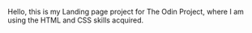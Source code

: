 Hello, this is my Landing page project for The Odin Project, where I am using the HTML and CSS skills acquired.